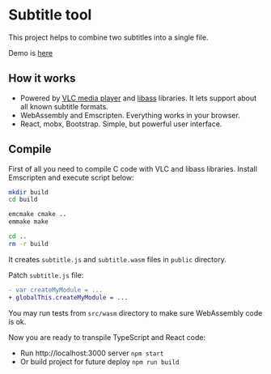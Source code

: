 # Subtitle tool

This project helps to combine two subtitles into a single file.

Demo is [here](https://ricorodriges.github.io/subtool)

## How it works

* Powered by [VLC media player](https://github.com/videolan/vlc) and [libass](https://github.com/libass/libass)
  libraries. It lets support about all known subtitle formats.
* WebAssembly and Emscripten. Everything works in your browser.
* React, mobx, Bootstrap. Simple, but powerful user interface.

## Compile

First of all you need to compile C code with VLC and libass libraries. Install Emscripten
and execute script below:
```sh
mkdir build
cd build

emcmake cmake ..
emmake make

cd ..
rm -r build
```

It creates `subtitle.js` and `subtitle.wasm` files in `public` directory.

Patch `subtitle.js` file:

```diff
- var createMyModule = ...
+ globalThis.createMyModule = ...
```

You may run tests from `src/wasm` directory to make sure WebAssembly code is ok.

Now you are ready to transpile TypeScript and React code:
* Run http://localhost:3000 server `npm start`
* Or build project for future deploy `npm run build`
